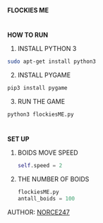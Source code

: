 **FLOCKIES ME**

#

**HOW TO RUN**

1. INSTALL PYTHON 3

```bash
sudo apt-get install python3
```

2. INSTALL PYGAME

```bash
pip3 install pygame
```

3. RUN THE GAME

```bash
python3 flockiesME.py
```

#

**SET UP**

1. BOIDS MOVE SPEED
    
    ```python
    self.speed = 2
    ```
2. THE NUMBER OF BOIDS
    
    ```python
    flockiesME.py
    antall_boids = 100
    ```



AUTHOR: [NORCE247](https://github.com/NORCE247)  